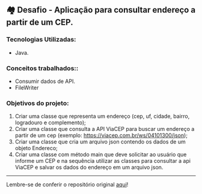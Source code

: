 ## :houses: Desafio - Aplicação para consultar endereço a partir de um CEP.

### Tecnologias Utilizadas:

-   Java.

### Conceitos trabalhados::

-   Consumir dados de API.
-   FileWriter

### Objetivos do projeto:
1. Criar uma classe que representa um endereço (cep, uf, cidade, bairro, logradouro e complemento);
2. Criar uma classe que consulta a API ViaCEP para buscar um endereço a partir de um cep (exemplo: https://viacep.com.br/ws/04101300/json);
3. Criar uma classe que cria um arquivo json contendo os dados de um objeto Endereco;
4. Criar uma classe com método main que deve solicitar ao usuário que informe um CEP e na sequência utilizar as classes para consultar a api ViaCEP e salvar os dados do endereço em um arquivo json.

----------

Lembre-se de conferir o repositório original  [aqui](https://github.com/alura-cursos/2944-java-desafio)!
